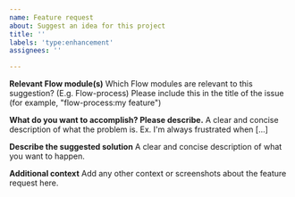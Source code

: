 ```yaml
---
name: Feature request
about: Suggest an idea for this project
title: ''
labels: 'type:enhancement'
assignees: ''

---
```


**Relevant Flow module(s)**
Which Flow modules are relevant to this suggestion? (E.g. Flow-process)
Please include this in the title of the issue (for example, "flow-process:my feature")

**What do you want to accomplish? Please describe.**
A clear and concise description of what the problem is. Ex. I'm always frustrated when [...]

**Describe the suggested solution**
A clear and concise description of what you want to happen.

**Additional context**
Add any other context or screenshots about the feature request here.
